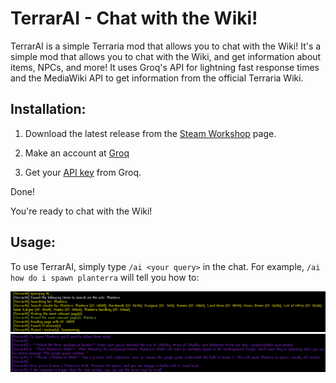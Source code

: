 # TerrarAI - Chat with the Wiki!

TerrarAI is a simple Terraria mod that allows you to chat with the Wiki! It's a simple mod that allows you to chat with the Wiki, and get information about items, NPCs, and more! It uses Groq's API for lightning fast response times and the MediaWiki API to get information from the official Terraria Wiki.

## Installation:

1. Download the latest release from the [Steam Workshop](https://steamcommunity.com/sharedfiles/filedetails/?id=3388169770) page.

2. Make an account at [Groq](https://groq.com/)

3. Get your [API key](https://console.groq.com/keys) from Groq.

Done!

You're ready to chat with the Wiki!

## Usage:

To use TerrarAI, simply type `/ai <your query>` in the chat. For example, `/ai how do i spawn planterra` will tell you how to:

![How to spawn Planterra Part 0](https://github.com/SirTenzin/TerrarAI/blob/master/planterra%201.png?raw=true)
![How to spawn Planterra Part 1](https://github.com/SirTenzin/TerrarAI/blob/master/planterra%200.png?raw=true)